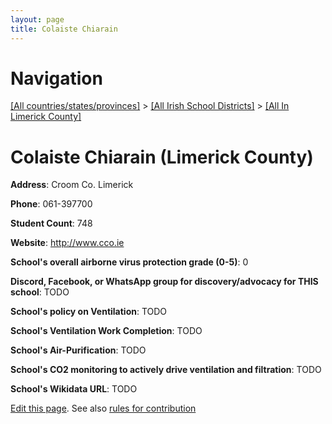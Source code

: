 ```yaml
---
layout: page
title: Colaiste Chiarain
---
```

# Navigation

[[All countries/states/provinces]](../../..) > [[All Irish School Districts]](../..) > [[All In Limerick County]](..)

# Colaiste Chiarain (Limerick County)

**Address**: Croom Co. Limerick

**Phone**: 061-397700

**Student Count**: 748

**Website**: <http://www.cco.ie>

**School's overall airborne virus protection grade (0-5)**: 0

**Discord, Facebook, or WhatsApp group for discovery/advocacy for THIS school**: TODO

**School's policy on Ventilation**: TODO

**School's Ventilation Work Completion**: TODO

**School's Air-Purification**: TODO

**School's CO2 monitoring to actively drive ventilation and filtration**: TODO

**School's Wikidata URL**: TODO


[Edit this page](https://github.com/ventilate-schools/Ireland/edit/main/./Limerick_County/Colaiste_Chiarain.md). See also [rules for contribution](../../../contribution-rules/)